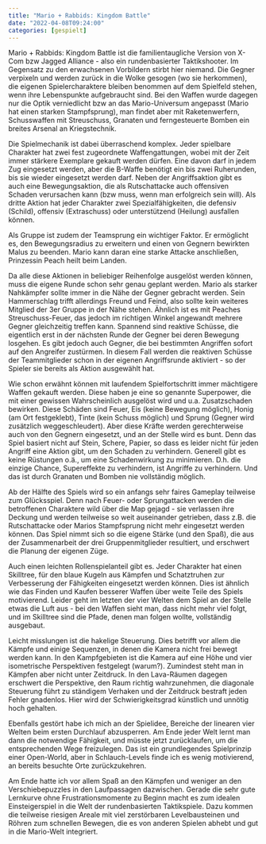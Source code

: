 ```yaml
---
title: "Mario + Rabbids: Kingdom Battle"
date: "2022-04-08T09:24:00"
categories: [gespielt]
---
```


Mario + Rabbids: Kingdom Battle ist die familientaugliche Version von X-Com bzw Jagged Alliance - also ein rundenbasierter Taktikshooter. Im Gegensatz zu den erwachsenen Vorbildern stirbt hier niemand. Die Gegner verpixeln und werden zurück in die Wolke gesogen (wo sie herkommen), die eigenen Spielercharaktere bleiben benommen auf dem Spielfeld stehen, wenn ihre Lebenspunkte aufgebraucht sind. Bei den Waffen wurde dagegen nur die Optik verniedlicht bzw an das Mario-Universum angepasst (Mario hat einen starken Stampfsprung), man findet aber mit Raketenwerfern, Schusswaffen mit Streuschuss, Granaten und ferngesteuerte Bomben ein breites Arsenal an Kriegstechnik.

Die Spielmechanik ist dabei überraschend komplex. Jeder spielbare Charakter hat zwei fest zugeordnete Waffengattungen, wobei mit der Zeit immer stärkere Exemplare gekauft werden dürfen. Eine davon darf in jedem Zug eingesetzt werden, aber die B-Waffe benötigt ein bis zwei Ruherunden, bis sie wieder eingesetzt werden darf. Neben der Angriffsaktion gibt es auch eine Bewegungsaktion, die als Rutschattacke auch offensiven Schaden verursachen kann (bzw muss, wenn man erfolgreich sein will). Als dritte Aktion hat jeder Charakter zwei Spezialfähigkeiten, die defensiv (Schild), offensiv (Extraschuss) oder unterstützend (Heilung) ausfallen können.

Als Gruppe ist zudem der Teamsprung ein wichtiger Faktor. Er ermöglicht es, den Bewegungsradius zu erweitern und einen von Gegnern bewirkten Malus zu beenden. Mario kann daran eine starke Attacke anschließen, Prinzessin Peach heilt beim Landen.

Da alle diese Aktionen in beliebiger Reihenfolge ausgelöst werden können, muss die eigene Runde schon sehr genau geplant werden. Mario als starker Nahkämpfer sollte immer in die Nähe der Gegner gebracht werden. Sein Hammerschlag trifft allerdings Freund und Feind, also sollte kein weiteres Mitglied der 3er Gruppe in der Nähe stehen. Ähnlich ist es mit Peaches Streuschuss-Feuer, das jedoch im richtigen Winkel angewandt mehrere Gegner gleichzeitig treffen kann. Spannend sind reaktive Schüsse, die eigentlich erst in der nächsten Runde der Gegner bei deren Bewegung losgehen. Es gibt jedoch auch Gegner, die bei bestimmten Angriffen sofort auf den Angreifer zustürmen. In diesem Fall werden die reaktiven Schüsse der Teammitglieder schon in der eigenen Angriffsrunde aktiviert - so der Spieler sie bereits als Aktion ausgewählt hat.

Wie schon erwähnt können mit laufendem Spielfortschritt immer mächtigere Waffen gekauft werden. Diese haben je eine so genannte Superpower, die mit einer gewissen Wahrscheinlich ausgelöst wird und u.a. Zusatzschaden bewirken. Diese Schäden sind Feuer, Eis (keine Bewegung möglich), Honig (am Ort festgeklebt), Tinte (kein Schuss möglich) und Sprung (Gegner wird zusätzlich weggeschleudert). Aber diese Kräfte werden gerechterweise auch von den Gegnern eingesetzt, und an der Stelle wird es bunt. Denn das Spiel basiert nicht auf Stein, Schere, Papier, so dass es leider nicht für jeden Angriff eine Aktion gibt, um den Schaden zu verhindern. Generell gibt es keine Rüstungen o.ä., um eine Schadenwirkung zu minimieren. D.h. die einzige Chance, Supereffekte zu verhindern, ist Angriffe zu verhindern. Und das ist durch Granaten und Bomben nie vollständig möglich.

Ab der Hälfte des Spiels wird so ein anfangs sehr faires Gameplay teilweise zum Glücksspiel. Denn nach Feuer- oder Sprungattacken werden die betroffenen Charaktere wild über die Map gejagd - sie verlassen ihre Deckung und werden teilweise so weit auseinander getrieben, dass z.B. die Rutschattacke oder Marios Stampfsprung nicht mehr eingesetzt werden können. Das Spiel nimmt sich so die eigene Stärke (und den Spaß), die aus der Zusammenarbeit der drei Gruppenmitglieder resultiert, und erschwert die Planung der eigenen Züge.

Auch einen leichten Rollenspielanteil gibt es. Jeder Charakter hat einen Skilltree, für den blaue Kugeln aus Kämpfen und Schatztruhen zur Verbesserung der Fähigkeiten eingesetzt werden können. Dies ist ähnlich wie das Finden und Kaufen besserer Waffen über weite Teile des Spiels motivierend. Leider geht im letzten der vier Welten dem Spiel an der Stelle etwas die Luft aus - bei den Waffen sieht man, dass nicht mehr viel folgt, und im Skilltree sind die Pfade, denen man folgen wollte, vollständig ausgebaut.

Leicht misslungen ist die hakelige Steuerung. Dies betrifft vor allem die Kämpfe und einige Sequenzen, in denen die Kamera nicht frei bewegt werden kann. In den Kampfgebieten ist die Kamera auf eine Höhe und vier isometrische Perspektiven festgelegt (warum?). Zumindest steht man in Kämpfen aber nicht unter Zeitdruck. In den Lava-Räumen dagegen erschwert die Perspektive, den Raum richtig wahrzunehmen, die diagonale Steuerung führt zu ständigem Verhaken und der Zeitdruck bestraft jeden Fehler gnadenlos. Hier wird der Schwierigkeitsgrad künstlich und unnötig hoch gehalten.

Ebenfalls gestört habe ich mich an der Spielidee, Bereiche der linearen vier Welten beim ersten Durchlauf abzusperren. Am Ende jeder Welt lernt man dann die notwendige Fähigkeit, und müsste jetzt zurücklaufen, um die entsprechenden Wege freizulegen. Das ist ein grundlegendes Spielprinzip einer Open-World, aber in Schlauch-Levels finde ich es wenig motivierend, an bereits besuchte Orte zurückzukehren.

Am Ende hatte ich vor allem Spaß an den Kämpfen und weniger an den Verschiebepuzzles in den Laufpassagen dazwischen. Gerade die sehr gute Lernkurve ohne Frustrationsmomente zu Beginn macht es zum idealen Einsteigerspiel in die Welt der rundenbasierten Taktikspiele. Dazu kommen die teilweise riesigen Areale mit viel zerstörbaren Levelbausteinen und Röhren zum schnellen Bewegen, die es von anderen Spielen abhebt und gut in die Mario-Welt integriert.